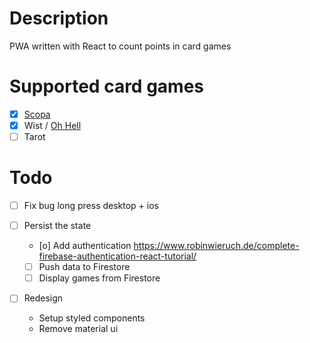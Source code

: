 # Description

PWA written with React to count points in card games

# Supported card games

- [x] [Scopa](https://en.wikipedia.org/wiki/Scopa)
- [x] Wist / [Oh Hell](https://en.wikipedia.org/wiki/Oh_Hell)
- [ ] Tarot

# Todo

- [ ] Fix bug long press desktop + ios

- [ ] Persist the state

  - [o] Add authentication https://www.robinwieruch.de/complete-firebase-authentication-react-tutorial/
  - [ ] Push data to Firestore
  - [ ] Display games from Firestore

- [ ] Redesign

  - Setup styled components
  - Remove material ui
